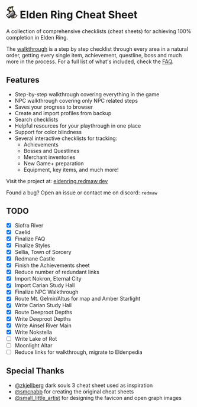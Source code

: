 # <img src="/favicon.svg" width="30"> Elden Ring Cheat Sheet

A collection of comprehensive checklists (cheat sheets) for achieving 100% completion in Elden Ring.

The [walkthrough](https://eldenring.redmaw.dev/sheets/walkthrough) is a step by step checklist through every area in a natural order, getting every single item, achievement, questline, boss and much more in the process. For a full list of what's included, check the [FAQ](https://eldenring.redmaw.dev/#included).

## Features

- Step-by-step walkthrough covering everything in the game
- NPC walkthrough covering only NPC related steps
- Saves your progress to browser
- Create and import profiles from backup
- Search checklists
- Helpful resources for your playthrough in one place
- Support for color blindness
- Several interactive checklists for tracking:
  - Achievements
  - Bosses and Questlines
  - Merchant inventories
  - New Game+ preparation
  - Equipment, key items, and much more!

Visit the project at: [eldenring.redmaw.dev](https://eldenring.redmaw.dev)

Found a bug? Open an issue or contact me on discord: `redmaw`

## TODO

- [x] Siofra River
- [x] Caelid
- [x] Finalize FAQ
- [x] Finalize Styles
- [x] Sellia, Town of Sorcery
- [x] Redmane Castle
- [x] Finish the Achievements sheet
- [x] Reduce number of redundant links
- [x] Import Nokron, Eternal City
- [x] Import Carian Study Hall
- [x] Finalize NPC Walkthrough
- [x] Route Mt. Gelmir/Altus for map and Amber Starlight
- [x] Write Carian Study Hall
- [x] Route Deeproot Depths
- [x] Write Deeproot Depths
- [x] Write Ainsel River Main
- [x] Write Nokstella
- [ ] Write Lake of Rot
- [ ] Moonlight Altar
- [ ] Reduce links for walkthrough, migrate to Eldenpedia

## Special Thanks

- [@zkjellberg](https://github.com/zkjellberg) dark souls 3 cheat sheet used as inspiration
- [@smcnabb](https://github.com/smcnabb) for creating the original cheat sheets
- [@small_little_artist](https://smalllittleartist.carrd.co) for designing the favicon and open graph images
